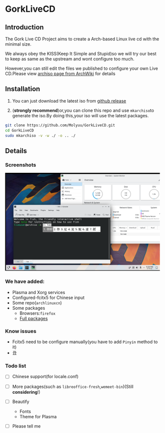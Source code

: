 # GorkLiveCD

## Introduction

The Gork Live CD Project aims to create a Arch-based Linux live cd with the minimal size.

We always obey the KISS(Keep It Simple and Stupid)so we will try our best to keep as same as the upstream and wont configure too much.

However,you can still edit the files we published to configure your own Live CD.Please view [archiso page from ArchWiki](https://wiki.archlinux.org/title/Archiso) for details

## Installation

1. You can just download the latest iso from [github release](https://github.com/Molyuu/GorkLiveCD/releases)

2. (**strongly recommend**)or,you can clone this repo and use `mkarchiso`to generate the iso.By doing this,your iso will use the latest packages.

```bash
git clone https://github.com/Molyuu/GorkLiveCD.git
cd GorkLiveCD
sudo mkarchiso -v -w ./ -o .. ./
```

## Details

### Screenshots

![FCITX5](./src/ss1.png "fcitx5 works fine")

### We have added:

- Plasma and Xorg services
- Configured-fcitx5 for Chinese input
- Some repo(`archlinuxcn`)
- Some packages
  - Browsers:`firefox`
  -	[Full packages](./packages.x86_64)

### Know issues

- Fcitx5 need to be configure manually(you have to add `Pinyin` method to it)
- 丑

### Todo list

- [ ] Chinese support(for locale.conf)
- [ ] More packages(such as `libreoffice-fresh`,`wemeet-bin`)(Still **considering**!)
- [ ] Beautify
  - Fonts
  - Theme for Plasma
- [ ] Please tell me

